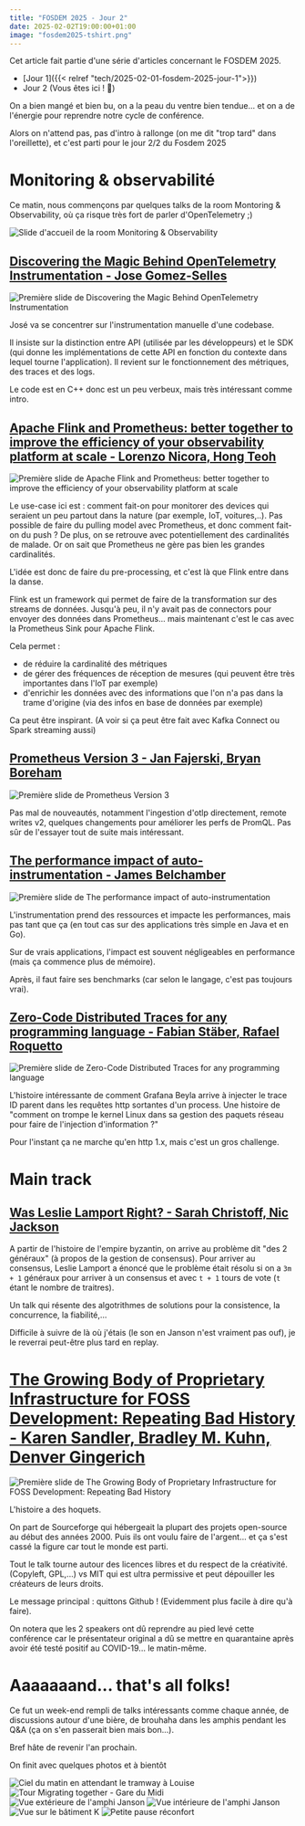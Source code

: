 ```yaml
---
title: "FOSDEM 2025 - Jour 2"
date: 2025-02-02T19:00:00+01:00
image: "fosdem2025-tshirt.png"
---
```


Cet article fait partie d'une série d'articles concernant le FOSDEM 2025.
* [Jour 1]({{< relref "tech/2025-02-01-fosdem-2025-jour-1">}})
* Jour 2 (Vous êtes ici ! 🎯)


On a bien mangé et bien bu, on a la peau du ventre bien tendue... et on a de l'énergie pour reprendre notre cycle de conférence.

Alors on n'attend pas, pas d'intro à rallonge (on me dit "trop tard" dans l'oreillette), et c'est parti pour le jour 2/2 du Fosdem 2025

# Monitoring & observabilité

Ce matin, nous commençons par quelques talks de la room Montoring & Observability, où ça risque très fort de parler d'OpenTelemetry ;)

![Slide d'accueil de la room Monitoring & Observability](monitoring-room.png)

## [Discovering the Magic Behind OpenTelemetry Instrumentation - Jose Gomez-Selles](https://fosdem.org/2025/schedule/event/fosdem-2025-4146-discovering-the-magic-behind-opentelemetry-instrumentation/)

![Première slide de Discovering the Magic Behind OpenTelemetry Instrumentation](monitoring-discovering-magic-otel.png)

José va se concentrer sur l'instrumentation manuelle d'une codebase.

Il insiste sur la distinction entre API (utilisée par les développeurs) et le SDK (qui donne les implémentations de cette API en fonction du contexte dans lequel tourne l'application). Il revient sur le fonctionnement des métriques, des traces et des logs.

Le code est en C++ donc est un peu verbeux, mais très intéressant comme intro.

## [Apache Flink and Prometheus: better together to improve the efficiency of your observability platform at scale - Lorenzo Nicora, Hong Teoh](https://fosdem.org/2025/schedule/event/fosdem-2025-5726-apache-flink-and-prometheus-better-together-to-improve-the-efficiency-of-your-observability-platform-at-scale/)

![Première slide de Apache Flink and Prometheus: better together to improve the efficiency of your observability platform at scale](apache-flink.png)

Le use-case ici est : comment fait-on pour monitorer des devices qui seraient un peu partout dans la nature (par exemple, IoT, voitures,..). Pas possible de faire du pulling model avec Prometheus, et donc comment fait-on du push ? De plus, on se retrouve avec potentiellement des cardinalités de malade. Or on sait que Prometheus ne gère pas bien les grandes cardinalités.

L'idée est donc de faire du pre-processing, et c'est là que Flink entre dans la danse.

Flink est un framework qui permet de faire de la transformation sur des streams de données. Jusqu'à peu, il n'y avait pas de connectors pour envoyer des données dans Prometheus... mais maintenant c'est le cas avec la Prometheus Sink pour Apache Flink.

Cela permet :
* de réduire la cardinalité des métriques
* de gérer des fréquences de réception de mesures (qui peuvent être très importantes dans l'IoT par exemple) 
* d'enrichir les données avec des informations que l'on n'a pas dans la trame d'origine (via des infos en base de données par exemple)

Ca peut être inspirant. (A voir si ça peut être fait avec Kafka Connect ou Spark streaming aussi)

## [Prometheus Version 3 - Jan Fajerski, Bryan Boreham](https://fosdem.org/2025/schedule/event/fosdem-2025-6571-prometheus-version-3/)

![Première slide de Prometheus Version 3](prometheus-3.0.png)

Pas mal de nouveautés, notamment l'ingestion d'otlp directement, remote writes v2, quelques changements pour améliorer les perfs de PromQL. Pas sûr de l'essayer tout de suite mais intéressant.

## [The performance impact of auto-instrumentation - James Belchamber](https://fosdem.org/2025/schedule/event/fosdem-2025-5502-the-performance-impact-of-auto-instrumentation/)

![Première slide de The performance impact of auto-instrumentation](performance-impact-of-auto-instrumenting.png)

L'instrumentation prend des ressources et impacte les performances, mais pas tant que ça (en tout cas sur des applications très simple en Java et en Go).

Sur de vrais applications, l'impact est souvent négligeables en performance (mais ça commence plus de mémoire).

Après, il faut faire ses benchmarks (car selon le langage, c'est pas toujours vrai).

## [Zero-Code Distributed Traces for any programming language - Fabian Stäber, Rafael Roquetto](https://fosdem.org/2025/schedule/event/fosdem-2025-5028-zero-code-distributed-traces-for-any-programming-language/)

![Première slide de Zero-Code Distributed Traces for any programming language](zero-code-distributed-traces.png)

L'histoire intéressante de comment Grafana Beyla arrive à injecter le trace ID parent dans les requêtes http sortantes d'un process. Une histoire de "comment on trompe le kernel Linux dans sa gestion des paquets réseau pour faire de l'injection d'information ?"

Pour l'instant ça ne marche qu'en http 1.x, mais c'est un gros challenge.

# Main track

## [Was Leslie Lamport Right? - Sarah Christoff, Nic Jackson](https://fosdem.org/2025/schedule/event/fosdem-2025-4941-was-leslie-lamport-right-/)

A partir de l'histoire de l'empire byzantin, on arrive au problème dit "des 2 généraux" (à propos de la gestion de consensus). Pour arriver au consensus, Leslie Lamport a énoncé que le problème était résolu si on a `3m + 1` généraux pour arriver à un consensus et avec `t + 1` tours de vote (`t` étant le nombre de traitres).

Un talk qui résente des algotrithmes de solutions pour la consistence, la concurrence, la fiabilité,...

Difficile à suivre de là où j'étais (le son en Janson n'est vraiment pas ouf), je le reverrai peut-être plus tard en replay.

# [The Growing Body of Proprietary Infrastructure for FOSS Development: Repeating Bad History - Karen Sandler, Bradley M. Kuhn, Denver Gingerich](https://fosdem.org/2025/schedule/event/fosdem-2025-6153-the-growing-body-of-proprietary-infrastructure-for-foss-development-repeating-bad-history/)

![Première slide de The Growing Body of Proprietary Infrastructure for FOSS Development: Repeating Bad History](growing-body.png)

L'histoire a des hoquets.

On part de Sourceforge qui hébergeait la plupart des projets open-source au début des années 2000. Puis ils ont voulu faire de l'argent... et ça s'est cassé la figure car tout le monde est parti.

Tout le talk tourne autour des licences libres et du respect de la créativité. (Copyleft, GPL,...) vs MIT qui est ultra permissive et peut dépouiller les créateurs de leurs droits.

Le message principal : quittons Github ! (Evidemment plus facile à dire qu'à faire).

On notera que les 2 speakers ont dû reprendre au pied levé cette conférence car le présentateur original a dû se mettre en quarantaine après avoir été testé positif au COVID-19... le matin-même.

# Aaaaaaand... that's all folks!

Ce fut un week-end rempli de talks intéressants comme chaque année, de discussions autour d'une bière, de brouhaha dans les amphis pendant les Q&A (ça on s'en passerait bien mais bon...).

Bref hâte de revenir l'an prochain.

On finit avec quelques photos et à bientôt

![Ciel du matin en attendant le tramway à Louise](ciel-du-matin.png)
![Tour Migrating together - Gare du Midi](migrating-together.png)
![Vue extérieure de l'amphi Janson](amphi-janson.png)
![Vue intérieure de l'amphi Janson](amphi-janson-interieur.png)
![Vue sur le bâtiment K](vue-sur-le-k.png)
![Petite pause réconfort](pause-reconfort.png)